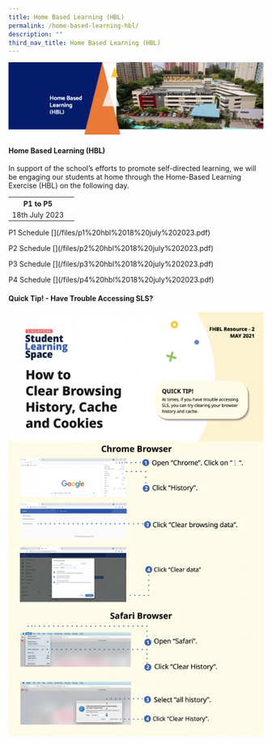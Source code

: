 ```yaml
---
title: Home Based Learning (HBL)
permalink: /home-based-learning-hbl/
description: ""
third_nav_title: Home Based Learning (HBL)
---
```

<img src="/images/HBL.png">
<h4><strong>Home Based Learning (HBL)</strong></h4>
<p>In support of the school’s efforts to promote self-directed learning, we will be engaging our students at home through the Home-Based Learning Exercise (HBL) on the following day.</p>
<p></p><table>
<tbody>
<tr>
<th style="text-align: center;">P1 to P5</th>
</tr><tr>
<td style="text-align: center;">18th July 2023</td><td style="text-align: center;"></td></tr>
</tbody>
</table>
P1 Schedule
[](/files/p1%20hbl%2018%20july%202023.pdf)
<p></p>P2 Schedule
[](/files/p2%20hbl%2018%20july%202023.pdf)
<p></p>P3 Schedule
[](/files/p3%20hbl%2018%20july%202023.pdf)
<p></p>P4 Schedule
[](/files/p4%20hbl%2018%20july%202023.pdf)
<h4><strong>Quick Tip! - Have Trouble Accessing SLS?</strong></h4>
<img src="/images/SLS.jpeg">